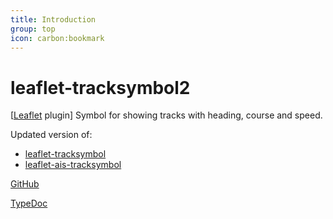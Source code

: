 ```yaml
---
title: Introduction
group: top
icon: carbon:bookmark
---
```


# leaflet-tracksymbol2

[[Leaflet](https://leafletjs.com/) plugin] Symbol for showing tracks with heading, course and speed.

Updated version of:
* [leaflet-tracksymbol](https://www.npmjs.com/package/leaflet-tracksymbol)
* [leaflet-ais-tracksymbol](https://github.com/PowerPan/leaflet-ais-tracksymbol)

[GitHub](https://github.com/org-arl/leaflet-tracksymbol2)

<a href="/leaflet-tracksymbol2/typedoc/" target="_blank">TypeDoc</a>
